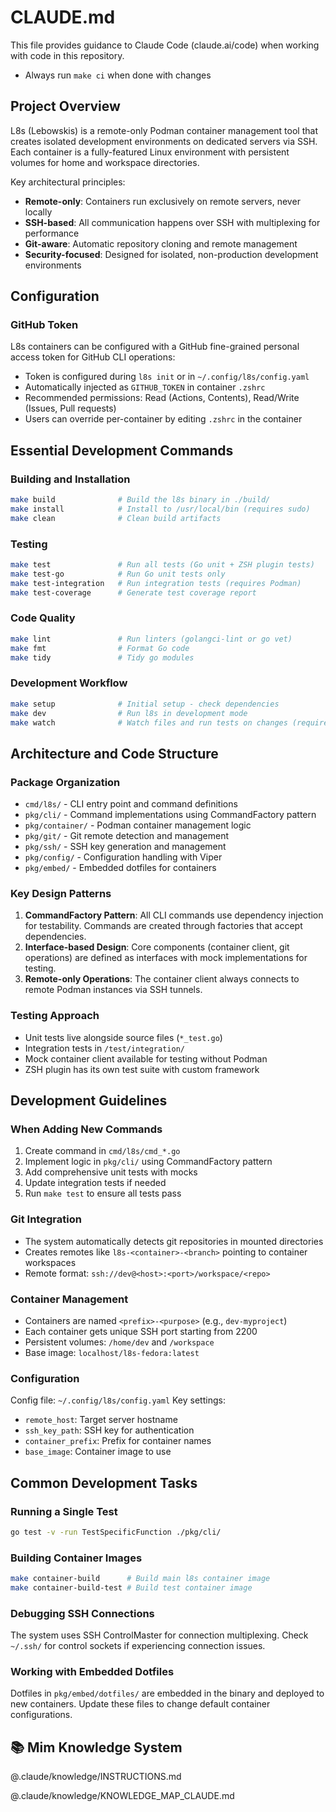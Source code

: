 # CLAUDE.md

This file provides guidance to Claude Code (claude.ai/code) when working with code in this repository.

- Always run `make ci` when done with changes

## Project Overview

L8s (Lebowskis) is a remote-only Podman container management tool that creates isolated development environments on dedicated servers via SSH. Each container is a fully-featured Linux environment with persistent volumes for home and workspace directories.

Key architectural principles:
- **Remote-only**: Containers run exclusively on remote servers, never locally
- **SSH-based**: All communication happens over SSH with multiplexing for performance
- **Git-aware**: Automatic repository cloning and remote management
- **Security-focused**: Designed for isolated, non-production development environments

## Configuration

### GitHub Token
L8s containers can be configured with a GitHub fine-grained personal access token for GitHub CLI operations:
- Token is configured during `l8s init` or in `~/.config/l8s/config.yaml`
- Automatically injected as `GITHUB_TOKEN` in container `.zshrc`
- Recommended permissions: Read (Actions, Contents), Read/Write (Issues, Pull requests)
- Users can override per-container by editing `.zshrc` in the container

## Essential Development Commands

### Building and Installation
```bash
make build              # Build the l8s binary in ./build/
make install            # Install to /usr/local/bin (requires sudo)
make clean              # Clean build artifacts
```

### Testing
```bash
make test               # Run all tests (Go unit + ZSH plugin tests)
make test-go            # Run Go unit tests only
make test-integration   # Run integration tests (requires Podman)
make test-coverage      # Generate test coverage report
```

### Code Quality
```bash
make lint               # Run linters (golangci-lint or go vet)
make fmt                # Format Go code
make tidy               # Tidy go modules
```

### Development Workflow
```bash
make setup              # Initial setup - check dependencies
make dev                # Run l8s in development mode
make watch              # Watch files and run tests on changes (requires entr)
```

## Architecture and Code Structure

### Package Organization
- `cmd/l8s/` - CLI entry point and command definitions
- `pkg/cli/` - Command implementations using CommandFactory pattern
- `pkg/container/` - Podman container management logic
- `pkg/git/` - Git remote detection and management
- `pkg/ssh/` - SSH key generation and management
- `pkg/config/` - Configuration handling with Viper
- `pkg/embed/` - Embedded dotfiles for containers

### Key Design Patterns
1. **CommandFactory Pattern**: All CLI commands use dependency injection for testability. Commands are created through factories that accept dependencies.
2. **Interface-based Design**: Core components (container client, git operations) are defined as interfaces with mock implementations for testing.
3. **Remote-only Operations**: The container client always connects to remote Podman instances via SSH tunnels.

### Testing Approach
- Unit tests live alongside source files (`*_test.go`)
- Integration tests in `/test/integration/`
- Mock container client available for testing without Podman
- ZSH plugin has its own test suite with custom framework

## Development Guidelines

### When Adding New Commands
1. Create command in `cmd/l8s/cmd_*.go`
2. Implement logic in `pkg/cli/` using CommandFactory pattern
3. Add comprehensive unit tests with mocks
4. Update integration tests if needed
5. Run `make test` to ensure all tests pass

### Git Integration
- The system automatically detects git repositories in mounted directories
- Creates remotes like `l8s-<container>-<branch>` pointing to container workspaces
- Remote format: `ssh://dev@<host>:<port>/workspace/<repo>`

### Container Management
- Containers are named `<prefix>-<purpose>` (e.g., `dev-myproject`)
- Each container gets unique SSH port starting from 2200
- Persistent volumes: `/home/dev` and `/workspace`
- Base image: `localhost/l8s-fedora:latest`

### Configuration
Config file: `~/.config/l8s/config.yaml`
Key settings:
- `remote_host`: Target server hostname
- `ssh_key_path`: SSH key for authentication
- `container_prefix`: Prefix for container names
- `base_image`: Container image to use

## Common Development Tasks

### Running a Single Test
```bash
go test -v -run TestSpecificFunction ./pkg/cli/
```

### Building Container Images
```bash
make container-build      # Build main l8s container image
make container-build-test # Build test container image
```

### Debugging SSH Connections
The system uses SSH ControlMaster for connection multiplexing. Check `~/.ssh/` for control sockets if experiencing connection issues.

### Working with Embedded Dotfiles
Dotfiles in `pkg/embed/dotfiles/` are embedded in the binary and deployed to new containers. Update these files to change default container configurations.

## 📚 Mim Knowledge System

@.claude/knowledge/INSTRUCTIONS.md

@.claude/knowledge/KNOWLEDGE_MAP_CLAUDE.md
